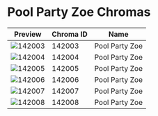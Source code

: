 # Pool Party Zoe Chromas



| Preview | Chroma ID | Name |
|---------|-----------|------|
| ![142003](https://raw.communitydragon.org/latest/plugins/rcp-be-lol-game-data/global/default/v1/champion-chroma-images/142/142003.png) | 142003 | Pool Party Zoe |
| ![142004](https://raw.communitydragon.org/latest/plugins/rcp-be-lol-game-data/global/default/v1/champion-chroma-images/142/142004.png) | 142004 | Pool Party Zoe |
| ![142005](https://raw.communitydragon.org/latest/plugins/rcp-be-lol-game-data/global/default/v1/champion-chroma-images/142/142005.png) | 142005 | Pool Party Zoe |
| ![142006](https://raw.communitydragon.org/latest/plugins/rcp-be-lol-game-data/global/default/v1/champion-chroma-images/142/142006.png) | 142006 | Pool Party Zoe |
| ![142007](https://raw.communitydragon.org/latest/plugins/rcp-be-lol-game-data/global/default/v1/champion-chroma-images/142/142007.png) | 142007 | Pool Party Zoe |
| ![142008](https://raw.communitydragon.org/latest/plugins/rcp-be-lol-game-data/global/default/v1/champion-chroma-images/142/142008.png) | 142008 | Pool Party Zoe |